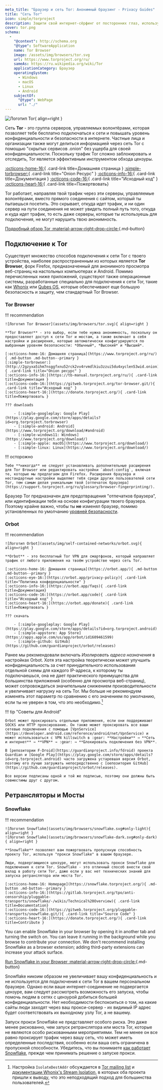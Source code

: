 ```yaml
---
meta_title: "Браузер и сеть Tor: Анонимный браузинг - Privacy Guides"
title: "Сеть Tor"
icon: simple/torproject
description: Защити свой интернет-сёрфинг от посторонних глаз, используя сеть Tor - безопасную сеть, обходящую цензуру.
cover: tor.png
schema:
  - 
    "@context": http://schema.org
    "@type": SoftwareApplication
    name: Tor Browser
    image: /assets/img/browsers/tor.svg
    url: https://www.torproject.org/ru/
    sameAs: https://ru.wikipedia.org/wiki/Tor
    applicationCategory: Браузер
    operatingSystem:
      - Windows
      - macOS
      - Linux
      - Android
    subjectOf:
      "@type": WebPage
      url: "./"
---
```


![Логотип Tor](assets/img/self-contained-networks/tor.svg){ align=right }

Сеть **Tor** - это группа серверов, управляемых волонтёрами, которая позволяет тебе бесплатно подключаться к сети и повышать уровень конфиденциальности и безопасности в интернете. Частные лица и организации также могут делиться информацией через сеть Tor с помощью "скрытых сервисов .onion" без ущерба для своей конфиденциальности. Поскольку трафик Tor сложно заблокировать и отследить, Tor является эффективным инструментом обхода цензуры.

[:octicons-home-16:](https://www.torproject.org){ .card-link title=Домашняя страница }
[:simple-torbrowser:](http://2gzyxa5ihm7nsggfxnu52rck2vv4rvmdlkiu3zzui5du4xyclen53wid.onion){ .card-link title="Onion Ресурс" }
[:octicons-info-16:](https://tb-manual.torproject.org/){ .card-link title=Документация }
[:octicons-code-16:](https://gitweb.torproject.org/tor.git){ .card-link title="Исходный код" }
[:octicons-heart-16:](https://donate.torproject.org/){ .card-link title=Пожертвовать}

Tor работает, направляя твой трафик через эти серверы, управляемые волонтёрами, вместо прямого соединения с сайтом, который ты пытаешься посетить. Это скрывает, откуда идет трафик, и ни один сервер на пути соединения не может увидеть полный путь того, откуда и куда идет трафик, то есть даже серверы, которые ты используешь для подключения, не могут нарушить твою анонимность.

[Подробный обзор Tor :material-arrow-right-drop-circle:](advanced/tor-overview.md ""){.md-button}

## Подключение к Tor

Существует множество способов подключения к сети Tor с твоего устройства, наиболее распространенным из которых является **Tor Browser**, форк Firefox, предназначенный для анонимного просмотра веб-страниц на настольных компьютерах и Android. Помимо перечисленных ниже приложений, существуют также операционные системы, разработанные специально для подключения к сети Tor, такие как [Whonix](desktop.md#whonix) или [Qubes OS](desktop.md#qubes-os), которые обеспечивают еще большую безопасность и защиту, чем стандартный Tor Browser.

### Tor Browser

!!! recommendation

    ![Логотип Tor Browser](assets/img/browsers/tor.svg){ align=right }
    
    **Tor Browser** - это выбор, если тебе нужна анонимность, поскольку он предоставляет доступ к сети Tor и мостам, а также включает в себя настройки и расширения, которые автоматически конфигурируются по выбранным уровням безопасности: *Обычный*, *Высокий* и *Высший*.
    
    [:octicons-home-16: Домашняя страница](https://www.torproject.org/ru/){ .md-button .md-button--primary }
    [:simple-torbrowser:](http://2gzyxa5ihm7nsggfxnu52rck2vv4rvmdlkiu3zzui5du4xyclen53wid.onion){ .card-link title="Onion ресурс" }
    [:octicons-info-16:](https://tb-manual.torproject.org/ru/){ .card-link title=Документация }
    [:octicons-code-16:](https://gitweb.torproject.org/tor-browser.git/){ .card-link title="Исходный код" }
    [:octicons-heart-16:](https://donate.torproject.org/){ .card-link title=Пожертвовать }
    
    ??? downloads
    
        - [:simple-googleplay: Google Play](https://play.google.com/store/apps/details?id=org.torproject.torbrowser)
        - [:simple-android: Android](https://www.torproject.org/download/#android)
        - [:simple-windows11: Windows](https://www.torproject.org/download/)
        - [:simple-apple: macOS](https://www.torproject.org/download/)
        - [:simple-linux: Linux](https://www.torproject.org/download/)

!!! осторожно

    Тебе **никогда** не следует устанавливать дополнительные расширения для Tor Browser или редактировать настройки `about:config`, включая те, которые мы предлагаем для Firefox. Расширения браузера и нестандартные настройки выделяют тебя среди других пользователей сети Tor, тем самым делая уникальным твой [отпечаток браузера](https://support.torproject.org/ru/glossary/browser-fingerprinting/).

Браузер Tor предназначен для предотвращения "отпечатков браузера", или идентификации тебя на основе конфигурации твоего браузера. Поэтому крайне важно, чтобы ты **не** изменял браузер, помимо установленных по умолчанию [уровней безопасности](https://tb-manual.torproject.org/ru/security-settings/).

### Orbot

!!! recommendation

    ![Логотип Orbot](assets/img/self-contained-networks/orbot.svg){ align=right }
    
    **Orbot** - это бесплатный Tor VPN для смартфонов, который направляет трафик от любого приложения на твоём устройстве через сеть Tor.
    
    [:octicons-home-16: Домашняя страница](https://orbot.app/){ .md-button .md-button--primary }
    [:octicons-eye-16:](https://orbot.app/privacy-policy){ .card-link title="Политика конфеденциальности" }
    [:octicons-info-16:](https://orbot.app/faqs){ .card-link title=Документация}
    [:octicons-code-16:](https://orbot.app/code){ .card-link title="Исходный код" }
    [:octicons-heart-16:](https://orbot.app/donate){ .card-link title=Пожертвовать }
    
    ??? скачать
    
        - [:simple-googleplay: Google Play](https://play.google.com/store/apps/details?id=org.torproject.android)
        - [:simple-appstore: App Store](https://apps.apple.com/us/app/orbot/id1609461599)
        - [:simple-github: GitHub](https://github.com/guardianproject/orbot/releases)

Ранее мы рекомендовали включать *Изолировать адреса назначения* в настройках Orbot. Хотя эта настройка теоретически может улучшить конфиденциальность за счет принудительного использования отдельной схемы для каждого IP-адреса, к которому ты подключаешься, она не дает практического преимущества для большинства приложений (особенно для просмотра веб-страниц), может сопровождаться значительным снижением производительности и увеличивает нагрузку на сеть Tor. Мы больше не рекомендуем изменять этот параметр по сравнению с его значением по умолчанию, если ты не уверен в том, что это необходимо.[^1]

!!! tip "Советы для Android"

    Orbot может проксировать отдельные приложения, если они поддерживают SOCKS или HTTP проксирование. Он также может проксировать все ваши сетевые подключения с помощью [VpnService](https://developer.android.com/reference/android/net/VpnService) и может использоваться с VPN killswitch в :gear: **Настройки** → **Сеть и интернет** → **VPN** → :gear: → **Блокировать подключения без VPN**.
    
    В [репозитории F-Droid](https://guardianproject.info/fdroid) проекта Guardian и [Google Play](https://play.google.com/store/apps/details?id=org.torproject.android) часто загружена устаревшая версия Orbot, поэтому его лучше загружать непосредственно с [оепозитория GitHub](https://github.com/guardianproject/orbot/releases).
    
    Все версии подписаны одной и той же подписью, поэтому они должны быть совместимы друг с другом.

## Ретрансляторы и Мосты

### Snowflake

!!! recommendation

    ![Логотип Snowflake](assets/img/browsers/snowflake.svg#only-light){ align=right }
    ![Логотип Snowflake](assets/img/browsers/snowflake-dark.svg#only-dark){ align=right }
    
    **Snowflake** позволяет вам пожертвовать пропускную способность проекту Tor, используя "прокси Snowflake" в вашем браузере.
    
    Люди, подвергающиеся цензуре, могут использовать прокси Snowflake для подключения к сети Tor. Snowflake - это отличный способ внести свой вклад в работу сети Tor, даже если у вас нет технических знаний для запуска ретранслятора или моста Tor.
    
    [:octicons-home-16: Homepage](https://snowflake.torproject.org/){ .md-button .md-button--primary }
    [:octicons-info-16:](https://gitlab.torproject.org/tpo/anti-censorship/pluggable-transports/snowflake/-/wikis/Technical%20Overview){ .card-link title=Documentation}
    [:octicons-code-16:](https://gitweb.torproject.org/pluggable-transports/snowflake.git/){ .card-link title="Source Code" }
    [:octicons-heart-16:](https://donate.torproject.org/){ .card-link title=Contribute }

You can enable Snowflake in your browser by opening it in another tab and turning the switch on. You can leave it running in the background while you browse to contribute your connection. We don't recommend installing Snowflake as a browser extension; adding third-party extensions can increase your attack surface.

[Run Snowflake in your Browser :material-arrow-right-drop-circle:](https://snowflake.torproject.org/embed.html ""){.md-button}

Snowflake никоим образом не увеличивает вашу конфиденциальность и не используется для подключения к сети Tor в вашем персональном браузере. Однако если ваше интернет-соединение не подвергается цензуре, вам следует рассмотреть возможность его запуска, чтобы помочь людям в сетях с цензурой добиться большей конфиденциальности. Нет необходимости беспокоиться о том, на какие сайты люди заходят через ваш прокси-сервер - их видимый IP адрес будет соответствовать их выходному узлу Tor, а не вашему.

Запуск прокси Snowflake не представляет особого риска. Это даже менее рискованно, чем запуск ретранслятора или моста Tor, которые не являются особо рискованными мероприятиями. Тем не менее он все равно проксирует трафик через вашу сеть, что может иметь определенные последствия, особенно если ваша сеть ограничена в пропускной способности. Убедитесь, что вы понимаете [как работает Snowflake](https://gitlab.torproject.org/tpo/anti-censorship/pluggable-transports/snowflake/-/wikis/home), прежде чем принимать решение о запуске прокси.

[^1]: Настройка `IsolateDestAddr` обсуждается в [Tor mailing list](https://lists.torproject.org/pipermail/tor-talk/2012-May/024403.html) и [документации Whonix's Stream Isolation](https://www.whonix.org/wiki/Stream_Isolation), в которых оба проекта пришли к выводу, что это неподходящий подход для большинства пользователей.
